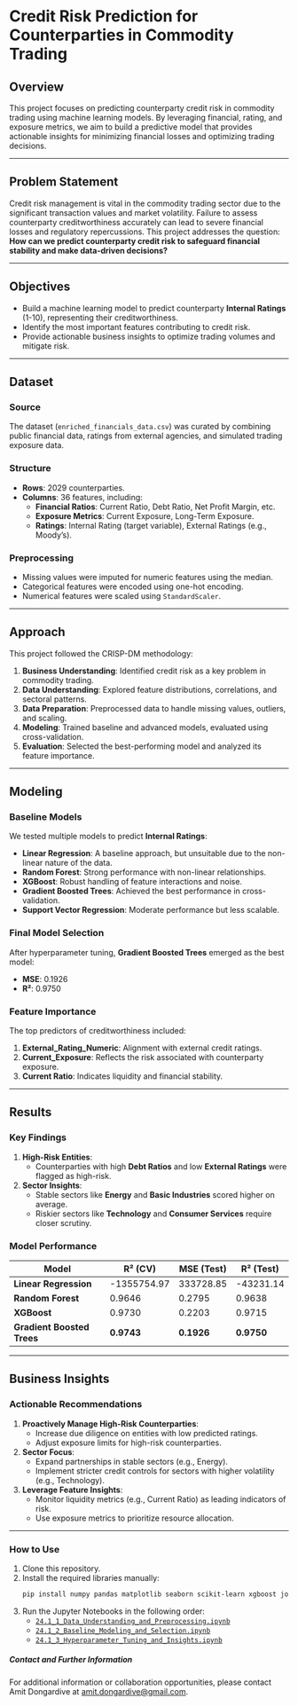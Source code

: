 # Credit Risk Prediction for Counterparties in Commodity Trading

## Overview
This project focuses on predicting counterparty credit risk in commodity trading using machine learning models. By leveraging financial, rating, and exposure metrics, we aim to build a predictive model that provides actionable insights for minimizing financial losses and optimizing trading decisions.

---

## Problem Statement
Credit risk management is vital in the commodity trading sector due to the significant transaction values and market volatility. Failure to assess counterparty creditworthiness accurately can lead to severe financial losses and regulatory repercussions. This project addresses the question: **How can we predict counterparty credit risk to safeguard financial stability and make data-driven decisions?**

---

## Objectives
- Build a machine learning model to predict counterparty **Internal Ratings** (1-10), representing their creditworthiness.
- Identify the most important features contributing to credit risk.
- Provide actionable business insights to optimize trading volumes and mitigate risk.

---

## Dataset
### Source
The dataset (`enriched_financials_data.csv`) was curated by combining public financial data, ratings from external agencies, and simulated trading exposure data.

### Structure
- **Rows**: 2029 counterparties.
- **Columns**: 36 features, including:
  - **Financial Ratios**: Current Ratio, Debt Ratio, Net Profit Margin, etc.
  - **Exposure Metrics**: Current Exposure, Long-Term Exposure.
  - **Ratings**: Internal Rating (target variable), External Ratings (e.g., Moody’s).

### Preprocessing
- Missing values were imputed for numeric features using the median.
- Categorical features were encoded using one-hot encoding.
- Numerical features were scaled using `StandardScaler`.

---

## Approach
This project followed the CRISP-DM methodology:
1. **Business Understanding**: Identified credit risk as a key problem in commodity trading.
2. **Data Understanding**: Explored feature distributions, correlations, and sectoral patterns.
3. **Data Preparation**: Preprocessed data to handle missing values, outliers, and scaling.
4. **Modeling**: Trained baseline and advanced models, evaluated using cross-validation.
5. **Evaluation**: Selected the best-performing model and analyzed its feature importance.

---

## Modeling
### Baseline Models
We tested multiple models to predict **Internal Ratings**:
- **Linear Regression**: A baseline approach, but unsuitable due to the non-linear nature of the data.
- **Random Forest**: Strong performance with non-linear relationships.
- **XGBoost**: Robust handling of feature interactions and noise.
- **Gradient Boosted Trees**: Achieved the best performance in cross-validation.
- **Support Vector Regression**: Moderate performance but less scalable.

### Final Model Selection
After hyperparameter tuning, **Gradient Boosted Trees** emerged as the best model:
- **MSE**: 0.1926
- **R²**: 0.9750

### Feature Importance
The top predictors of creditworthiness included:
1. **External_Rating_Numeric**: Alignment with external credit ratings.
2. **Current_Exposure**: Reflects the risk associated with counterparty exposure.
3. **Current Ratio**: Indicates liquidity and financial stability.

---

## Results
### Key Findings
1. **High-Risk Entities**:
   - Counterparties with high **Debt Ratios** and low **External Ratings** were flagged as high-risk.
2. **Sector Insights**:
   - Stable sectors like **Energy** and **Basic Industries** scored higher on average.
   - Riskier sectors like **Technology** and **Consumer Services** require closer scrutiny.

### Model Performance
| **Model**                 | **R² (CV)** | **MSE (Test)** | **R² (Test)** |
|---------------------------|-------------|----------------|---------------|
| **Linear Regression**     | -1355754.97 | 333728.85      | -43231.14     |
| **Random Forest**         | 0.9646      | 0.2795         | 0.9638        |
| **XGBoost**               | 0.9730      | 0.2203         | 0.9715        |
| **Gradient Boosted Trees**| **0.9743**  | **0.1926**     | **0.9750**    |

---

## Business Insights
### Actionable Recommendations
1. **Proactively Manage High-Risk Counterparties**:
   - Increase due diligence on entities with low predicted ratings.
   - Adjust exposure limits for high-risk counterparties.
2. **Sector Focus**:
   - Expand partnerships in stable sectors (e.g., Energy).
   - Implement stricter credit controls for sectors with higher volatility (e.g., Technology).
3. **Leverage Feature Insights**:
   - Monitor liquidity metrics (e.g., Current Ratio) as leading indicators of risk.
   - Use exposure metrics to prioritize resource allocation.

---

### How to Use
1. Clone this repository.
2. Install the required libraries manually:
   ```bash
   pip install numpy pandas matplotlib seaborn scikit-learn xgboost joblib
3. Run the Jupyter Notebooks in the following order:
   - [`24.1_1_Data_Understanding_and_Preprocessing.ipynb`](https://github.com/adongardive/Module_24/blob/main/24_1_1_Data_Understanding_and_Baseline_Modeling.ipynb)
   - [`24.1_2_Baseline_Modeling_and_Selection.ipynb`](https://github.com/adongardive/Module_24/blob/main/24_1_2_Hyperparameter_Tuning_and_Model_Refinement.ipynb)
   - [`24.1_3_Hyperparameter_Tuning_and_Insights.ipynb`](https://github.com/adongardive/Module_24/blob/main/24_1_3_Final_Model_and_Business_Insights.ipynb)


##### **Contact and Further Information**

For additional information or collaboration opportunities, please contact Amit Dongardive at amit.dongardive@gmail.com.
